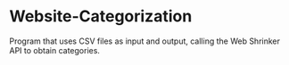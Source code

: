 # Website-Categorization

Program that uses CSV files as input and output, calling the Web Shrinker API to obtain categories.
